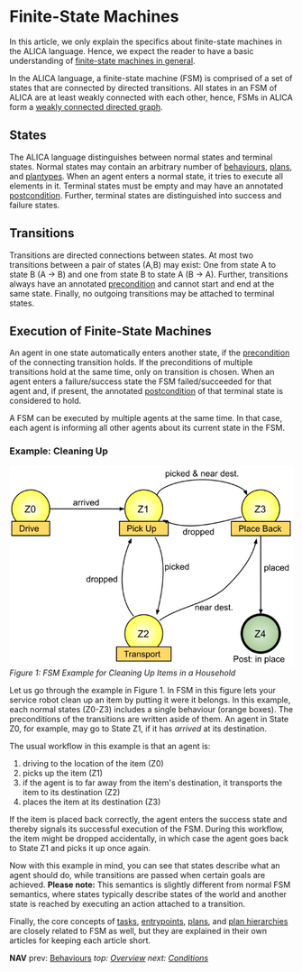 # Finite-State Machines

In this article, we only explain the specifics about finite-state machines in the ALICA language. Hence, we expect the reader to have a basic understanding of [finite-state machines in general](https://en.wikipedia.org/wiki/Finite-state_machine).

In the ALICA language, a finite-state machine (FSM) is comprised of a set of states that are connected by directed transitions. All states in an FSM of ALICA are at least weakly connected with each other, hence, FSMs in ALICA form a [weakly connected directed graph](https://en.wikipedia.org/wiki/Graph_(discrete_mathematics)#Types_of_graphs).

## States

The ALICA language distinguishes between normal states and terminal states. Normal states may contain an arbitrary number of [behaviours](behaviours.md), [plans](plans.md), and [plantypes](plantypes.md). When an agent enters a normal state, it tries to execute all elements in it. Terminal states must be empty and may have an annotated [postcondition](conditions.md). Further, terminal states are distinguished into success and failure states. 

## Transitions

Transitions are directed connections between states. At most two transitions between a pair of states (A,B) may exist: One from state A to state B (A -> B) and one from state B to state A (B -> A). Further, transitions always have an annotated [precondition](conditions.md) and cannot start and end at the same state. Finally, no outgoing transitions may be attached to terminal states.

## Execution of Finite-State Machines

An agent in one state automatically enters another state, if the [precondition](conditions.md) of the connecting transition holds. If the preconditions of multiple transitions hold at the same time, only on transition is chosen. When an agent enters a failure/success state the FSM failed/succeeded for that agent and, if present, the annotated [postcondition](conditions.md) of that terminal state is considered to hold.

A FSM can be executed by multiple agents at the same time. In that case, each agent is informing all other agents about its current state in the FSM.

### Example: Cleaning Up

![FSM Example: Cleaning Up](../images/fsm_example.svg)
*Figure 1: FSM Example for Cleaning Up Items in a Household*

Let us go through the example in Figure 1. In FSM in this figure lets your service robot clean up an item by putting it were it belongs. In this example, each normal states (Z0-Z3) includes a single behaviour (orange boxes). The preconditions of the transitions are written aside of them. An agent in State Z0, for example, may go to State Z1, if it has *arrived* at its destination. 

The usual workflow in this example is that an agent is:

1. driving to the location of the item (Z0)
2. picks up the item (Z1)
3. if the agent is to far away from the item's destination, it transports the item to its destination (Z2)
4. places the item at its destination (Z3)

If the item is placed back correctly, the agent enters the success state and thereby signals its successful execution of the FSM. During this workflow, the item might be dropped accidentally, in which case the agent goes back to State Z1 and picks it up once again.

Now with this example in mind, you can see that states describe what an agent should do, while transitions are passed when certain goals are achieved. **Please note:** This semantics is slightly different from normal FSM semantics, where states typically describe states of the world and another state is reached by executing an action attached to a transition. 

Finally, the core concepts of [tasks](tasks.md), [entrypoints](entrypoints.md), [plans](plans.md), and [plan hierarchies](plan_hierarchies.md) are closely related to FSM as well, but they are explained in their own articles for keeping each article short.

**NAV** prev: [Behaviours](behaviours.md) *top: [Overview](../README.md)* *next: [Conditions](conditions.md)*

